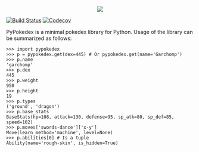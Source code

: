<p align='center'>
    <img src='https://raw.githubusercontent.com/arnavb/pypokedex/master/assets/logo.png'/>
</p>

[![Build Status](https://travis-ci.org/arnavb/pypokedex.svg?branch=master)](https://travis-ci.org/arnavb/pypokedex)
[![Codecov](https://img.shields.io/codecov/c/github/arnavb/pypokedex.svg)](https://codecov.io/gh/arnavb/pypokedex)

PyPokedex is a minimal pokedex library for Python. Usage of the library can be 
summarized as follows:

```
>>> import pypokedex
>>> p = pypokedex.get(dex=445) # Or pypokedex.get(name='Garchomp')
>>> p.name
'garchomp'
>>> p.dex
445
>>> p.weight
950
>>> p.height
19
>>> p.types
('ground', 'dragon')
>>> p.base_stats
BaseStats(hp=108, attack=130, defense=95, sp_atk=80, sp_def=85, speed=102)
>>> p.moves['swords-dance']['x-y']
Move(learn_method='machine', level=None)
>>> p.abilities[0] # Is a tuple
Ability(name='rough-skin', is_hidden=True)
```
